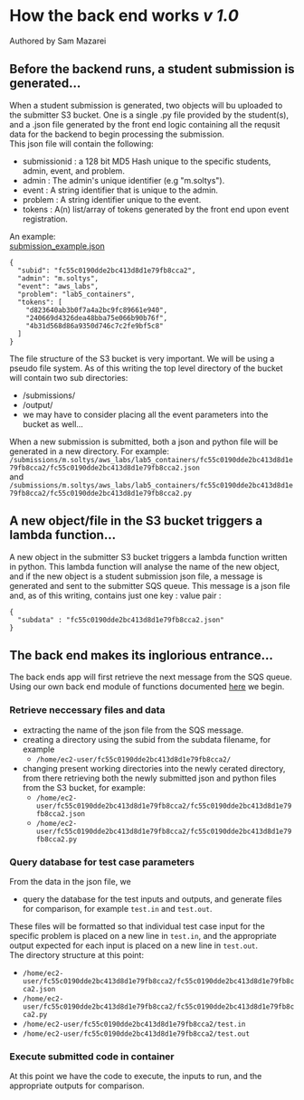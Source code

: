 # How the back end works _v 1.0_   
Authored by Sam Mazarei  
## Before the backend runs, a student submission is generated...  
When a student submission is generated, two objects will bu uploaded to the
submitter S3 bucket. One is a single .py file provided by the student(s),
and a .json file generated by the front end logic containing all the requsit data for the backend to begin processing the submission.  
This json file will contain the following:
* submissionid  : a 128 bit MD5 Hash unique to the specific students, admin, event,  and problem.
* admin         : The admin's unique identifier (e.g "m.soltys").  
* event         : A string identifier that is unique to the admin.
* problem       : A string identifier unique to the event.
* tokens        : A(n) list/array of tokens generated by the front end upon event registration.  

An example:  
[submission_example.json](./json/submission_example.json)
```
{
  "subid": "fc55c0190dde2bc413d8d1e79fb8cca2",
  "admin": "m.soltys",
  "event": "aws_labs",
  "problem": "lab5_containers",
  "tokens": [
    "d823640ab3b0f7a4a2bc9fc89661e940",
    "240669d4326dea48bba75e066b90b76f",
    "4b31d568d86a9350d746c7c2fe9bf5c8"
  ]
}        
```  
The file structure of the S3 bucket is very important. We will be using a pseudo file system. As of this writing the top
level directory of the bucket will contain two sub directories:  
* /submissions/ 
* /output/  
* we may have to consider placing all the event parameters into the bucket as well...  

When a new submission is submitted, both a json and python file will be generated in a new directory. For example:
`/submissions/m.soltys/aws_labs/lab5_containers/fc55c0190dde2bc413d8d1e79fb8cca2/fc55c0190dde2bc413d8d1e79fb8cca2.json`   
and `/submissions/m.soltys/aws_labs/lab5_containers/fc55c0190dde2bc413d8d1e79fb8cca2/fc55c0190dde2bc413d8d1e79fb8cca2.py`  

## A new object/file in the S3 bucket triggers a lambda function...
  
A new object in the submitter S3 bucket triggers a lambda function written in python. This lambda function will analyse 
the name of the new object, and if the new object is a student submission json file, a message is generated and sent 
to the submitter SQS queue. This message is a json file and, as of this writing, contains just one key : value pair :
```
{
  "subdata" : "fc55c0190dde2bc413d8d1e79fb8cca2.json"
}        
``` 
## The back end makes its inglorious entrance...  
The back ends app will first retrieve the next message from the SQS queue. Using our own 
back end module of functions documented [here](./.backendmethods.md) we begin.  
### Retrieve neccessary files and data
* extracting the name of the json file from the SQS message.  
* creating a directory using the subid from the subdata filename, for example  
  * `/home/ec2-user/fc55c0190dde2bc413d8d1e79fb8cca2/`   
* changing present working directories into the newly cerated directory, from there retrieving both the newly submitted 
  json and python files from the S3 bucket, for example:  
  * `/home/ec2-user/fc55c0190dde2bc413d8d1e79fb8cca2/fc55c0190dde2bc413d8d1e79fb8cca2.json`  
  * `/home/ec2-user/fc55c0190dde2bc413d8d1e79fb8cca2/fc55c0190dde2bc413d8d1e79fb8cca2.py`
    
### Query database for test case parameters
From the data in the json file, we 
* query the database for the test inputs and outputs, and generate files for comparison, for example `test.in` and `test.out`.   

These files will be formatted so that individual test case input for the specific problem is placed on a new line in `test.in`, 
and the appropriate output expected for each input is placed on a new line in `test.out`.   
The directory structure at this point:  
* `/home/ec2-user/fc55c0190dde2bc413d8d1e79fb8cca2/fc55c0190dde2bc413d8d1e79fb8cca2.json`  
* `/home/ec2-user/fc55c0190dde2bc413d8d1e79fb8cca2/fc55c0190dde2bc413d8d1e79fb8cca2.py`  
* `/home/ec2-user/fc55c0190dde2bc413d8d1e79fb8cca2/test.in`  
* `/home/ec2-user/fc55c0190dde2bc413d8d1e79fb8cca2/test.out`  

### Execute submitted code in container  
At this point we have the code to execute, the inputs to run, and the appropriate outputs for comparison.
